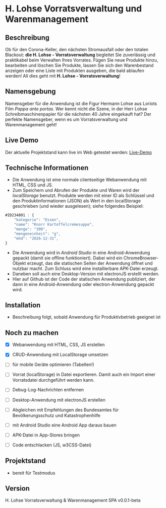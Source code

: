 # H. Lohse Vorratsverwaltung und Warenmanagement

<!-- Hier ein Screenshot -->

## Beschreibung
 Ob für den Corona-Keller, den nächsten Stromausfall oder den totalen Blackout: **die H. Lohse - Vorratsverwaltung**  begleitet Sie zuverlässig und praktikabel beim Verwalten Ihres Vorrates. Fügen Sie neue Produkte hinzu, bearbeiten und löschen Sie Produkte, lassen Sie sich den Warenbestand anzeigen oder eine Liste mit Produkten ausgeben, die bald ablaufen werden! All dies geht mit **H. Lohse - Vorratsverwaltung**!
                                
## Namensgebung
Namensgeber für die Anwendung ist die Figur Hermann Lohse aus Loriots Film *Pappa ante portas*. Wer kennt nicht die Szene, in der Herr Lohse Schreibmaschinenpapier für die nächsten 40 Jahre eingekauft hat? Der perfekte Namensgeber, wenn es um Vorratsverwaltung und Warenmanagement geht!

## Live Demo
Der aktuelle Projektstand kann live im Web getestet werden:
[Live-Demo](https://moritzott.github.io/vorratsprogramm/)

## Technische Informationen
<!-- Speicherung in LocalStorage -->
* Die Anwendung ist eine normale clientseitige Webanwendung mit HTML, CSS und JS.
* Zum Speichern und Abrufen der Produkte und Waren wird der *localStorage* benutzt. Produkte werden mit einer ID als Schlüssel und den Produktinformationen (JSON) als Wert in den localStorage geschrieben (und wieder ausgelesen); siehe folgendes Beispiel:

```javascript
#ID234801 : {
    "kategorie": "Essen",
    "name": "Knorr Kartoffelcremesuppe",
    "menge": "300",
    "mengeneinheit": "g",
    "mhd": "2026-12-31",
}
```
* Die Anwendung wird in *Android Studio* in eine Android-Anwendung gepackt (damit sie offline funktioniert). Dabei wird ein ChromeBrowser-Objekt erzeugt, das die statischen Seiten der Anwendung öffnet und nutzbar macht. Zum Schluss wird eine installierbare APK-Datei erzeugt.
* Daneben soll auch eine Desktop-Version mit electronJS erstellt werden.
* Hier auf Github ist der Code der statischen Anwendung publiziert, der dann in eine Android-Anwendung oder electron-Anwendung gepackt wird.

## Installation
* Beschreibung folgt, sobald Anwendung für Produktivbetrieb geeignet ist

## Noch zu machen
* [x] Webanwendung mit HTML, CSS, JS erstellen
* [x] CRUD-Anwendung mit LocalStorage umsetzen
* [ ] für mobile Geräte optimieren (Tabellen!)
* [ ] Vorrat (localStorage) in Datei exportieren. Damit auch ein Import einer Vorratsdatei durchgeführt werden kann.
* [ ] Debug-Log-Nachrichten entfernen
* [ ] Desktop-Anwendung mit electronJS erstellen
* [ ] Abgleichen mit Empfehlungen des Bundesamtes für Bevölkerungsschutz und Katastrophenhilfe
* [ ] mit Android Studio eine Android App daraus bauen
* [ ] APK-Datei in App-Stores bringen
* [ ] Code entschlacken (JS, w3CSS-Datei)


## Projektstand
* bereit für Testmodus

## Version
H. Lohse Vorratsverwaltung & Warenmanagement SPA v0.0.1-beta
